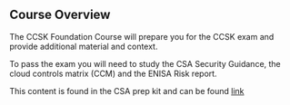 ## Course Overview

The CCSK Foundation Course will prepare you for the CCSK exam and provide additional material and context.

To pass the exam you will need to study the CSA Security Guidance, the cloud controls matrix (CCM) and the ENISA Risk report.

This content is found in the CSA prep kit and can be found [link](https://cloudsecurityalliance.org/artifacts/ccskv4-exam-prep-kit)

